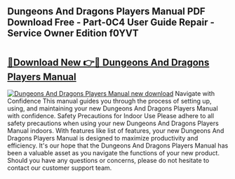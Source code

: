 ## Dungeons And Dragons Players Manual PDF Download Free - Part-0C4 User Guide Repair - Service Owner Edition f0YVT

# <h2><a href="http://bc28973.oget.top/?id=Dungeons+And+Dragons+Players+Manual">🔗Download New 👉🔴 Dungeons And Dragons Players Manual</a></h2>

[![Dungeons And Dragons Players Manual new download](https://i.imgur.com/5g1atiW.png)](http://bc28973.oget.top/?id=Dungeons+And+Dragons+Players+Manual)
Navigate with Confidence This manual guides you through the process of setting up, using, and maintaining your new Dungeons And Dragons Players Manual with confidence. Safety Precautions for Indoor Use Please adhere to all safety precautions when using your new Dungeons And Dragons Players Manual indoors. With features like list of features, your new Dungeons And Dragons Players Manual is designed to maximize productivity and efficiency. It's our hope that the Dungeons And Dragons Players Manual has been a valuable asset as you navigate the functions of your new product. Should you have any questions or concerns, please do not hesitate to contact our customer support team.
